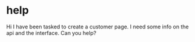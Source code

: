 # help

Hi I have been tasked to create a customer page. I need some info on the api and the interface. Can you help?   
